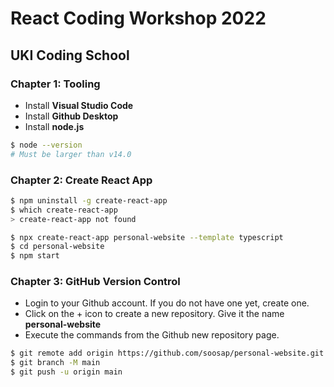 # React Coding Workshop 2022
## UKI Coding School

### Chapter 1: Tooling

* Install **Visual Studio Code**
* Install **Github Desktop**
* Install **node.js**

```sh
$ node --version
# Must be larger than v14.0
```

### Chapter 2: Create React App

```sh
$ npm uninstall -g create-react-app
$ which create-react-app
> create-react-app not found

$ npx create-react-app personal-website --template typescript
$ cd personal-website
$ npm start
```

### Chapter 3: GitHub Version Control

* Login to your Github account. If you do not have one yet, create one.
* Click on the + icon to create a new repository. Give it the name **personal-website**
* Execute the commands from the Github new repository page.

```sh
$ git remote add origin https://github.com/soosap/personal-website.git
$ git branch -M main
$ git push -u origin main
```
